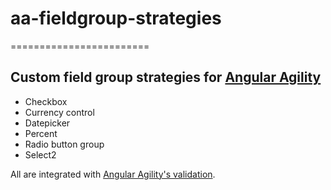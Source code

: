 # aa-fieldgroup-strategies
========================

## Custom field group strategies for [Angular Agility](https://github.com/AngularAgility/AngularAgility)

- Checkbox
- Currency control
- Datepicker
- Percent
- Radio button group
- Select2

All are integrated with [Angular Agility's validation](http://angularagility.herokuapp.com/#/formExtensions/formExtensions/basic).

